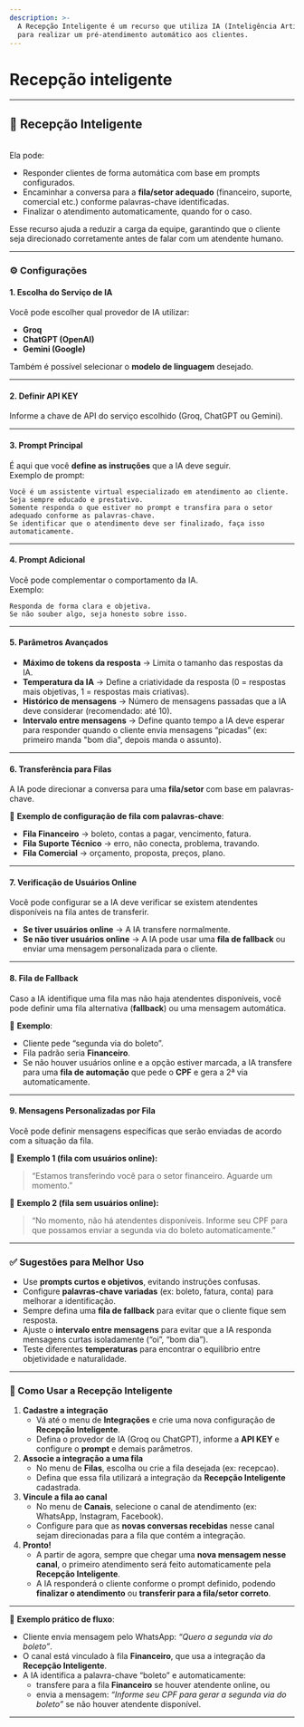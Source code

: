 ```yaml
---
description: >-
  A Recepção Inteligente é um recurso que utiliza IA (Inteligência Artificial)
  para realizar um pré-atendimento automático aos clientes.
---
```


# Recepção inteligente

***

## 📌 Recepção Inteligente

\
Ela pode:

* Responder clientes de forma automática com base em prompts configurados.
* Encaminhar a conversa para a **fila/setor adequado** (financeiro, suporte, comercial etc.) conforme palavras-chave identificadas.
* Finalizar o atendimento automaticamente, quando for o caso.

Esse recurso ajuda a reduzir a carga da equipe, garantindo que o cliente seja direcionado corretamente antes de falar com um atendente humano.

***

### ⚙️ Configurações

#### 1. Escolha do Serviço de IA

Você pode escolher qual provedor de IA utilizar:

* **Groq**
* **ChatGPT (OpenAI)**
* **Gemini (Google)**

Também é possível selecionar o **modelo de linguagem** desejado.

***

#### 2. Definir API KEY

Informe a chave de API do serviço escolhido (Groq,  ChatGPT ou Gemini).

***

#### 3. Prompt Principal

É aqui que você **define as instruções** que a IA deve seguir.\
Exemplo de prompt:

```
Você é um assistente virtual especializado em atendimento ao cliente. 
Seja sempre educado e prestativo. 
Somente responda o que estiver no prompt e transfira para o setor adequado conforme as palavras-chave. 
Se identificar que o atendimento deve ser finalizado, faça isso automaticamente.
```

***

#### 4. Prompt Adicional

Você pode complementar o comportamento da IA.\
Exemplo:

```
Responda de forma clara e objetiva. 
Se não souber algo, seja honesto sobre isso.
```

***

#### 5. Parâmetros Avançados

* **Máximo de tokens da resposta** → Limita o tamanho das respostas da IA.
* **Temperatura da IA** → Define a criatividade da resposta (0 = respostas mais objetivas, 1 = respostas mais criativas).
* **Histórico de mensagens** → Número de mensagens passadas que a IA deve considerar (recomendado: até 10).
* **Intervalo entre mensagens** → Define quanto tempo a IA deve esperar para responder quando o cliente envia mensagens “picadas” (ex: primeiro manda "bom dia", depois manda o assunto).

***

#### 6. Transferência para Filas

A IA pode direcionar a conversa para uma **fila/setor** com base em palavras-chave.

📌 **Exemplo de configuração de fila com palavras-chave**:

* **Fila Financeiro** → boleto, contas a pagar, vencimento, fatura.
* **Fila Suporte Técnico** → erro, não conecta, problema, travando.
* **Fila Comercial** → orçamento, proposta, preços, plano.

***

#### 7. Verificação de Usuários Online

Você pode configurar se a IA deve verificar se existem atendentes disponíveis na fila antes de transferir.

* **Se tiver usuários online** → A IA transfere normalmente.
* **Se não tiver usuários online** → A IA pode usar uma **fila de fallback** ou enviar uma mensagem personalizada para o cliente.

***

#### 8. Fila de Fallback

Caso a IA identifique uma fila mas não haja atendentes disponíveis, você pode definir uma fila alternativa (**fallback**) ou uma mensagem automática.

📌 **Exemplo**:

* Cliente pede “segunda via do boleto”.
* Fila padrão seria **Financeiro**.
* Se não houver usuários online e a opção estiver marcada, a IA transfere para uma **fila de automação** que pede o **CPF** e gera a 2ª via automaticamente.

***

#### 9. Mensagens Personalizadas por Fila

Você pode definir mensagens específicas que serão enviadas de acordo com a situação da fila.

📌 **Exemplo 1 (fila com usuários online):**

> “Estamos transferindo você para o setor financeiro. Aguarde um momento.”

📌 **Exemplo 2 (fila sem usuários online):**

> “No momento, não há atendentes disponíveis. Informe seu CPF para que possamos enviar a segunda via do boleto automaticamente.”

***

### ✅ Sugestões para Melhor Uso

* Use **prompts curtos e objetivos**, evitando instruções confusas.
* Configure **palavras-chave variadas** (ex: boleto, fatura, conta) para melhorar a identificação.
* Sempre defina uma **fila de fallback** para evitar que o cliente fique sem resposta.
* Ajuste o **intervalo entre mensagens** para evitar que a IA responda mensagens curtas isoladamente (“oi”, “bom dia”).
* Teste diferentes **temperaturas** para encontrar o equilíbrio entre objetividade e naturalidade.

***

### 🚀 Como Usar a Recepção Inteligente

1. **Cadastre a integração**
   * Vá até o menu de **Integrações** e crie uma nova configuração de **Recepção Inteligente**.
   * Defina o provedor de IA (Groq ou ChatGPT), informe a **API KEY** e configure o **prompt** e demais parâmetros.
2. **Associe a integração a uma fila**
   * No menu de **Filas**, escolha ou crie a fila desejada (ex: recepcao).
   * Defina que essa fila utilizará a integração da **Recepção Inteligente** cadastrada.
3. **Vincule a fila ao canal**
   * No menu de **Canais**, selecione o canal de atendimento (ex: WhatsApp, Instagram, Facebook).
   * Configure para que as **novas conversas recebidas** nesse canal sejam direcionadas para a fila que contém a integração.
4. **Pronto!**
   * A partir de agora, sempre que chegar uma **nova mensagem nesse canal**, o primeiro atendimento será feito automaticamente pela **Recepção Inteligente**.
   * A IA responderá o cliente conforme o prompt definido, podendo **finalizar o atendimento** ou **transferir para a fila/setor correto**.

***

📌 **Exemplo prático de fluxo**:

* Cliente envia mensagem pelo WhatsApp: _“Quero a segunda via do boleto”_.
* O canal está vinculado à fila **Financeiro**, que usa a integração da **Recepção Inteligente**.
* A IA identifica a palavra-chave “boleto” e automaticamente:
  * transfere para a fila **Financeiro** se houver atendente online, ou
  * envia a mensagem: _“Informe seu CPF para gerar a segunda via do boleto”_ se não houver atendente disponível.

***
